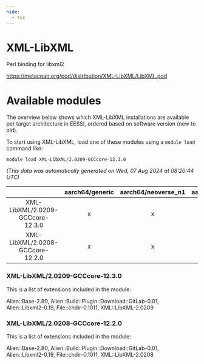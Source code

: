 ```yaml
---
hide:
  - toc
---
```


XML-LibXML
==========


Perl binding for libxml2

https://metacpan.org/pod/distribution/XML-LibXML/LibXML.pod
# Available modules


The overview below shows which XML-LibXML installations are available per target architecture in EESSI, ordered based on software version (new to old).

To start using XML-LibXML, load one of these modules using a `module load` command like:

```shell
module load XML-LibXML/2.0209-GCCcore-12.3.0
```

*(This data was automatically generated on Wed, 07 Aug 2024 at 08:20:44 UTC)*  

| |aarch64/generic|aarch64/neoverse_n1|aarch64/neoverse_v1|x86_64/generic|x86_64/amd/zen2|x86_64/amd/zen3|x86_64/amd/zen4|x86_64/intel/haswell|x86_64/intel/skylake_avx512|
| :---: | :---: | :---: | :---: | :---: | :---: | :---: | :---: | :---: | :---: |
|XML-LibXML/2.0209-GCCcore-12.3.0|x|x|x|x|x|x|-|x|x|
|XML-LibXML/2.0208-GCCcore-12.2.0|x|x|x|x|x|x|-|x|x|


### XML-LibXML/2.0209-GCCcore-12.3.0

This is a list of extensions included in the module:

Alien::Base-2.80, Alien::Build::Plugin::Download::GitLab-0.01, Alien::Libxml2-0.19, File::chdir-0.1011, XML::LibXML-2.0209

### XML-LibXML/2.0208-GCCcore-12.2.0

This is a list of extensions included in the module:

Alien::Base-2.80, Alien::Build::Plugin::Download::GitLab-0.01, Alien::Libxml2-0.19, File::chdir-0.1011, XML::LibXML-2.0208